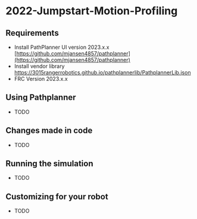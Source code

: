 # 2022-Jumpstart-Motion-Profiling

## Requirements
- Install PathPlanner UI version 2023.x.x [https://github.com/mjansen4857/pathplanner](https://github.com/mjansen4857/pathplanner)
- Install vendor library https://3015rangerrobotics.github.io/pathplannerlib/PathplannerLib.json
- FRC Version 2023.x.x

## Using Pathplanner
- TODO

## Changes made in code
- TODO

## Running the simulation 
- TODO

## Customizing for your robot 
- TODO 